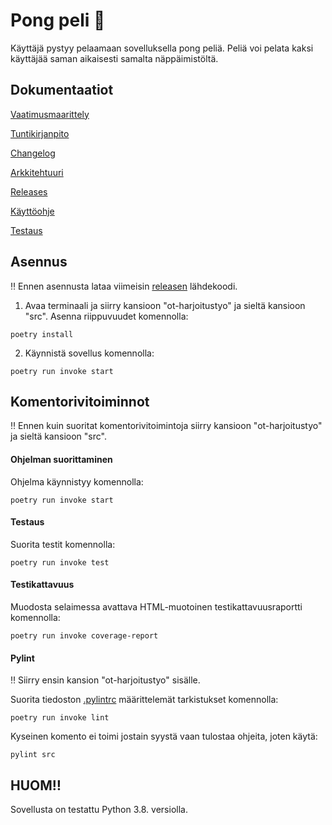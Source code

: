 # Pong peli :red_circle:
Käyttäjä pystyy pelaamaan sovelluksella pong peliä. Peliä voi pelata kaksi käyttäjää saman aikaisesti samalta näppäimistöltä.
## Dokumentaatiot
[Vaatimusmaarittely](https://github.com/Mimi-ctrl/ot-harjoitustyo/blob/master/dokumentaatio/vaatimusmaarittely.md)

[Tuntikirjanpito](https://github.com/Mimi-ctrl/ot-harjoitustyo/blob/master/dokumentaatio/tuntikirjanpito.md)

[Changelog](https://github.com/Mimi-ctrl/ot-harjoitustyo/blob/master/dokumentaatio/changelog.md)

[Arkkitehtuuri](https://github.com/Mimi-ctrl/ot-harjoitustyo/blob/master/dokumentaatio/arkkitehtuuri.md)

[Releases](https://github.com/Mimi-ctrl/ot-harjoitustyo/releases)

[Käyttöohje](https://github.com/Mimi-ctrl/ot-harjoitustyo/blob/master/dokumentaatio/kayttoohje.md)

[Testaus](https://github.com/Mimi-ctrl/ot-harjoitustyo/blob/master/dokumentaatio/testaus.md)

## Asennus

‼️ Ennen asennusta lataa viimeisin [releasen](https://github.com/Mimi-ctrl/ot-harjoitustyo/releases) lähdekoodi.

1. Avaa terminaali ja siirry kansioon "ot-harjoitustyo" ja sieltä kansioon "src". Asenna riippuvuudet komennolla:
```
poetry install
```
2. Käynnistä sovellus komennolla:
```
poetry run invoke start
```

## Komentorivitoiminnot

‼️ Ennen kuin suoritat komentorivitoimintoja siirry kansioon "ot-harjoitustyo" ja sieltä kansioon "src". 

#### Ohjelman suorittaminen
Ohjelma käynnistyy komennolla:
```
poetry run invoke start
```
#### Testaus
Suorita testit komennolla:
```
poetry run invoke test
```
#### Testikattavuus
Muodosta selaimessa avattava HTML-muotoinen testikattavuusraportti komennolla:
```
poetry run invoke coverage-report
```
#### Pylint
‼️ Siirry ensin kansion "ot-harjoitustyo" sisälle.

Suorita tiedoston [.pylintrc](https://github.com/Mimi-ctrl/ot-harjoitustyo/blob/master/.pylintrc) määrittelemät tarkistukset komennolla:
```
poetry run invoke lint
```
Kyseinen komento ei toimi jostain syystä vaan tulostaa ohjeita, joten käytä:
```
pylint src
```
## HUOM‼️
Sovellusta on testattu Python 3.8. versiolla.
